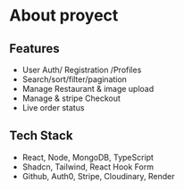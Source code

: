 # About proyect

## Features

* User Auth/ Registration /Profiles
* Search/sort/filter/pagination
* Manage Restaurant & image upload
* Manage & stripe Checkout
* Live order status

 ## Tech Stack
 * React, Node, MongoDB, TypeScript
 * Shadcn, Tailwind, React Hook Form
 * Github, Auth0, Stripe, Cloudinary, Render
